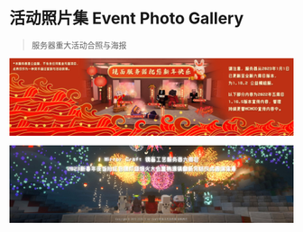 # 活动照片集 Event Photo Gallery

> 服务器重大活动合照与海报



![镜面新年宣传海报](../images/照片集/zpj1.jpg)



![镜面新年烟花宣传](../images/照片集/zpj2.jpg)
